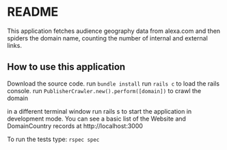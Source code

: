 # README

This application fetches audience geography data from alexa.com and then spiders the domain name, counting the number of internal and external links.

## How to use this application
Download the source code.
run `bundle install`
run `rails c` to load the rails console.
run `PublisherCrawler.new().perform([domain])` to crawl the domain

in a different terminal window run rails s to start the application in development mode.
You can see a basic list of the Website and DomainCountry records at http://localhost:3000

To run the tests type:
`rspec spec`
